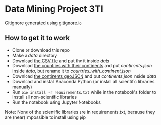 # Data Mining Project 3TI
Gitignore generated using [gitignore.io](https://www.gitignore.io/api/ipythonnotebook)

## How to get it to work
+ Clone or download this repo
+ Make a *data* directory
+ Download [the CSV file](https://www.kaggle.com/freecodecamp/2016-new-coder-survey-/version/1) and put the it inside *data*
+ Download [the countries with their continents](https://gist.github.com/indexzero/11338529) and put *continents.json* inside *data*, but rename it to *countries_with_continent.json*
+ Download [the continents geoJSON](https://gist.github.com/cmunns/76fb72646a68202e6bde) and put *continents.json* inside *data*
+ Download and install Anaconda Python (or install all scientific libraries manually)
+ Run `pip install -r requirements.txt` while in the notebook's folder to install all non-scientific libraries
+ Run the notebook using Jupyter Notebooks

Note: None of the scientific libraries are in requirements.txt, because they are (near) impossible to install using pip

